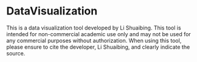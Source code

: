 # DataVisualization
This is a data visualization tool developed by Li Shuaibing. This tool is intended for non-commercial academic use only and may not be used for any commercial purposes without authorization. When using this tool, please ensure to cite the developer, Li Shuaibing, and clearly indicate the source.
